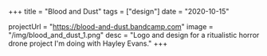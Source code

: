 +++
title = "Blood and Dust"
tags = ["design"]
date = "2020-10-15"

projectUrl = "https://blood-and-dust.bandcamp.com"
image = "/img/blood_and_dust_1.png"
desc = "Logo and design for a ritualistic horror drone project I'm doing with Hayley Evans."
+++
